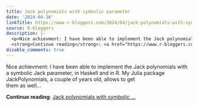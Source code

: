 ```yaml
---
title: Jack polynomials with symbolic parameter
date: '2024-04-16'
linkTitle: https://www.r-bloggers.com/2024/04/jack-polynomials-with-symbolic-parameter/
source: R-bloggers
description: |-
  <p>Nice achievment: I have been able to implement the Jack polynomials with<br /> a symbolic Jack parameter, in Haskell and in R. My Julia package<br /> JackPolynomials, a couple of years old, allows to get<br /> them as well...</p>
  <strong>Continue reading</strong>: <a href="https://www.r-bloggers.com/2024/04/jack-polynomials-with-symbolic-parameter/">Jack polynomials with symbolic ...
disable_comments: true
---
```

<p>Nice achievment: I have been able to implement the Jack polynomials with<br /> a symbolic Jack parameter, in Haskell and in R. My Julia package<br /> JackPolynomials, a couple of years old, allows to get<br /> them as well...</p>
<strong>Continue reading</strong>: <a href="https://www.r-bloggers.com/2024/04/jack-polynomials-with-symbolic-parameter/">Jack polynomials with symbolic ...
